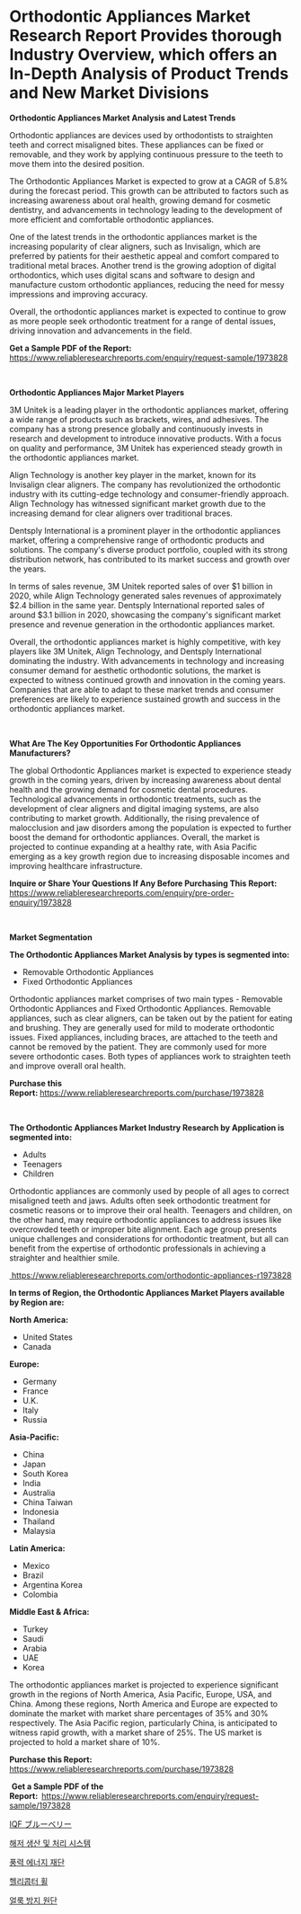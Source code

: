 <p><h1>Orthodontic Appliances Market Research Report Provides thorough Industry Overview, which offers an In-Depth Analysis of Product Trends and New Market Divisions</h1></p><p><strong>Orthodontic Appliances Market Analysis and Latest Trends</strong></p>
<p><p>Orthodontic appliances are devices used by orthodontists to straighten teeth and correct misaligned bites. These appliances can be fixed or removable, and they work by applying continuous pressure to the teeth to move them into the desired position.</p><p>The Orthodontic Appliances Market is expected to grow at a CAGR of 5.8% during the forecast period. This growth can be attributed to factors such as increasing awareness about oral health, growing demand for cosmetic dentistry, and advancements in technology leading to the development of more efficient and comfortable orthodontic appliances.</p><p>One of the latest trends in the orthodontic appliances market is the increasing popularity of clear aligners, such as Invisalign, which are preferred by patients for their aesthetic appeal and comfort compared to traditional metal braces. Another trend is the growing adoption of digital orthodontics, which uses digital scans and software to design and manufacture custom orthodontic appliances, reducing the need for messy impressions and improving accuracy.</p><p>Overall, the orthodontic appliances market is expected to continue to grow as more people seek orthodontic treatment for a range of dental issues, driving innovation and advancements in the field.</p></p>
<p><strong>Get a Sample PDF of the Report:&nbsp;</strong> <a href="https://www.reliableresearchreports.com/enquiry/request-sample/1973828">https://www.reliableresearchreports.com/enquiry/request-sample/1973828</a></p>
<p>&nbsp;</p>
<p><strong>Orthodontic Appliances Major Market Players</strong></p>
<p><p>3M Unitek is a leading player in the orthodontic appliances market, offering a wide range of products such as brackets, wires, and adhesives. The company has a strong presence globally and continuously invests in research and development to introduce innovative products. With a focus on quality and performance, 3M Unitek has experienced steady growth in the orthodontic appliances market.</p><p>Align Technology is another key player in the market, known for its Invisalign clear aligners. The company has revolutionized the orthodontic industry with its cutting-edge technology and consumer-friendly approach. Align Technology has witnessed significant market growth due to the increasing demand for clear aligners over traditional braces.</p><p>Dentsply International is a prominent player in the orthodontic appliances market, offering a comprehensive range of orthodontic products and solutions. The company's diverse product portfolio, coupled with its strong distribution network, has contributed to its market success and growth over the years.</p><p>In terms of sales revenue, 3M Unitek reported sales of over $1 billion in 2020, while Align Technology generated sales revenues of approximately $2.4 billion in the same year. Dentsply International reported sales of around $3.1 billion in 2020, showcasing the company's significant market presence and revenue generation in the orthodontic appliances market.</p><p>Overall, the orthodontic appliances market is highly competitive, with key players like 3M Unitek, Align Technology, and Dentsply International dominating the industry. With advancements in technology and increasing consumer demand for aesthetic orthodontic solutions, the market is expected to witness continued growth and innovation in the coming years. Companies that are able to adapt to these market trends and consumer preferences are likely to experience sustained growth and success in the orthodontic appliances market.</p></p>
<p>&nbsp;</p>
<p><strong>What Are The Key Opportunities For Orthodontic Appliances Manufacturers?</strong></p>
<p><p>The global Orthodontic Appliances market is expected to experience steady growth in the coming years, driven by increasing awareness about dental health and the growing demand for cosmetic dental procedures. Technological advancements in orthodontic treatments, such as the development of clear aligners and digital imaging systems, are also contributing to market growth. Additionally, the rising prevalence of malocclusion and jaw disorders among the population is expected to further boost the demand for orthodontic appliances. Overall, the market is projected to continue expanding at a healthy rate, with Asia Pacific emerging as a key growth region due to increasing disposable incomes and improving healthcare infrastructure.</p></p>
<p><strong>Inquire or Share Your Questions If Any Before Purchasing This Report:</strong> <a href="https://www.reliableresearchreports.com/enquiry/pre-order-enquiry/1973828">https://www.reliableresearchreports.com/enquiry/pre-order-enquiry/1973828</a></p>
<p>&nbsp;</p>
<p><strong>Market Segmentation</strong></p>
<p><strong>The Orthodontic Appliances Market Analysis by types is segmented into:</strong></p>
<p><ul><li>Removable Orthodontic Appliances</li><li>Fixed Orthodontic Appliances</li></ul></p>
<p><p>Orthodontic appliances market comprises of two main types - Removable Orthodontic Appliances and Fixed Orthodontic Appliances. Removable appliances, such as clear aligners, can be taken out by the patient for eating and brushing. They are generally used for mild to moderate orthodontic issues. Fixed appliances, including braces, are attached to the teeth and cannot be removed by the patient. They are commonly used for more severe orthodontic cases. Both types of appliances work to straighten teeth and improve overall oral health.</p></p>
<p><strong>Purchase this Report:&nbsp;</strong><a href="https://www.reliableresearchreports.com/purchase/1973828">https://www.reliableresearchreports.com/purchase/1973828</a></p>
<p>&nbsp;</p>
<p><strong>The Orthodontic Appliances Market Industry Research by Application is segmented into:</strong></p>
<p><ul><li>Adults</li><li>Teenagers</li><li>Children</li></ul></p>
<p><p>Orthodontic appliances are commonly used by people of all ages to correct misaligned teeth and jaws. Adults often seek orthodontic treatment for cosmetic reasons or to improve their oral health. Teenagers and children, on the other hand, may require orthodontic appliances to address issues like overcrowded teeth or improper bite alignment. Each age group presents unique challenges and considerations for orthodontic treatment, but all can benefit from the expertise of orthodontic professionals in achieving a straighter and healthier smile.</p></p>
<p><a href="https://www.reliableresearchreports.com/orthodontic-appliances-r1973828">&nbsp;https://www.reliableresearchreports.com/orthodontic-appliances-r1973828</a></p>
<p><strong>In terms of Region, the Orthodontic Appliances Market Players available by Region are:</strong></p>
<p>
    <p> <strong> North America: </strong>
        <ul>
            <li>United States</li>
            <li>Canada</li>
        </ul>
        </p> 
    <p> <strong> Europe: </strong>
        <ul>
            <li>Germany</li>
            <li>France</li>
            <li>U.K.</li>
            <li>Italy</li>
            <li>Russia</li>
        </ul>
        </p> 
    <p> <strong> Asia-Pacific: </strong>
        <ul>
            <li>China</li>
            <li>Japan</li>
            <li>South Korea</li>
            <li>India</li>
            <li>Australia</li>
            <li>China Taiwan</li>
            <li>Indonesia</li>
            <li>Thailand</li>
            <li>Malaysia</li>
        </ul>
        </p> 
    <p> <strong> Latin America: </strong>
        <ul>
            <li>Mexico</li>
            <li>Brazil</li>
            <li>Argentina Korea</li>
            <li>Colombia</li>
        </ul>
        </p> 
    <p> <strong> Middle East & Africa: </strong>
        <ul>
            <li>Turkey</li>
            <li>Saudi</li>
            <li>Arabia</li>
            <li>UAE</li>
            <li>Korea</li>
        </ul>
    </p>
    </p>
<p><p>The orthodontic appliances market is projected to experience significant growth in the regions of North America, Asia Pacific, Europe, USA, and China. Among these regions, North America and Europe are expected to dominate the market with market share percentages of 35% and 30% respectively. The Asia Pacific region, particularly China, is anticipated to witness rapid growth, with a market share of 25%. The US market is projected to hold a market share of 10%.</p></p>
<p><strong>Purchase this Report: </strong><a href="https://www.reliableresearchreports.com/purchase/1973828">https://www.reliableresearchreports.com/purchase/1973828</a></p>
<p>&nbsp;<strong>Get a Sample PDF of the Report:&nbsp;&nbsp;</strong><a href="https://www.reliableresearchreports.com/enquiry/request-sample/1973828">https://www.reliableresearchreports.com/enquiry/request-sample/1973828</a></p>
<p><strong></strong></p>
<p><p><a href="https://github.com/JacksonWiza1924/Market-Research-Report-List-1/blob/main/952637250288.md">IQF ブルーベリー</a></p><p><a href="https://github.com/fredrickeglers/Market-Research-Report-List-2/blob/main/152787845419.md">해저 생산 및 처리 시스템</a></p><p><a href="https://github.com/RichardLueilwitz787/Market-Research-Report-List-1/blob/main/578869345420.md">풍력 에너지 재단</a></p><p><a href="https://medium.com/@cleocarroll2023/%ED%97%AC%EB%A6%AC%EC%BD%A5%ED%84%B0-%EB%B0%94%ED%80%B4-%EC%8B%9C%EC%9E%A5%EC%9D%98-%ED%86%B5%EC%B0%B0-%EC%8B%9C%EC%9E%A5-%EB%8F%99%ED%96%A5-%EC%84%B1%EC%9E%A5-2024%EB%85%84%EB%B6%80%ED%84%B0-2031%EB%85%84%EA%B9%8C%EC%A7%80-%EC%98%88%EC%B8%A1%EB%90%9C-%EA%B2%83-3300457dc7d2">헬리콥터 휠</a></p><p><a href="https://medium.com/@cleocarroll2023/%EC%9E%89%ED%81%AC-%EB%B0%A9%EC%A7%80-%EC%9B%90%EB%8B%A8-%EC%8B%9C%EC%9E%A5%EC%9D%80-%EC%8B%9C%EC%9E%A5-%EC%A0%90%EC%9C%A0%EC%9C%A8-%EC%8B%9C%EC%9E%A5-%EC%B6%94%EC%84%B8-%EB%B0%8F-%EC%8B%9C%EC%9E%A5-%EC%84%B1%EC%9E%A5%EC%97%90-%EB%8C%80%ED%95%9C-%EC%A0%95%EB%B3%B4%EB%A5%BC-%EC%A0%9C%EA%B3%B5%ED%95%A9%EB%8B%88%EB%8B%A4-26f694dfda0a">얼룩 방지 원단</a></p></p>